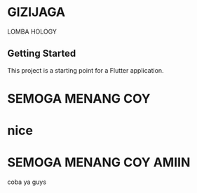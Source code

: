 # GIZIJAGA

LOMBA HOLOGY

## Getting Started

This project is a starting point for a Flutter application.

# SEMOGA MENANG COY
# nice
# SEMOGA MENANG COY AMIIN

coba ya guys